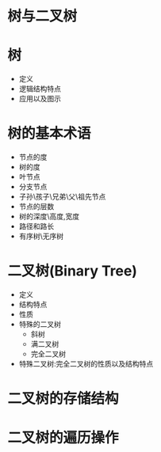 # 树与二叉树

# 树
- 定义
- 逻辑结构特点
- 应用以及图示

# 树的基本术语
- 节点的度
- 树的度
- 叶节点
- 分支节点
- 子孙\孩子\兄弟\父\祖先节点
- 节点的层数
- 树的深度\高度,宽度
- 路径和路长
- 有序树\无序树

# 二叉树(Binary Tree)
- 定义
- 结构特点
- 性质
- 特殊的二叉树
	- 斜树
	- 满二叉树
	- 完全二叉树
- 特殊二叉树:完全二叉树的性质以及结构特点

# 二叉树的存储结构
# 二叉树的遍历操作


